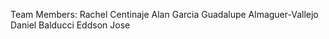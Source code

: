 Team Members: 
Rachel Centinaje 
Alan Garcia 
Guadalupe Almaguer-Vallejo 
Daniel Balducci 
Eddson Jose

